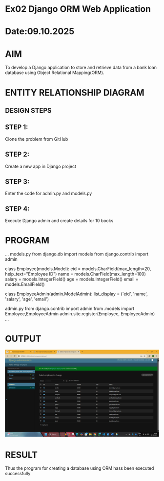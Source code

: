 # Ex02 Django ORM Web Application
# Date:09.10.2025
# AIM
To develop a Django application to store and retrieve data from a bank loan database using Object Relational Mapping(ORM).

# ENTITY RELATIONSHIP DIAGRAM
## DESIGN STEPS
## STEP 1:
Clone the problem from GitHub

## STEP 2:
Create a new app in Django project

## STEP 3:
Enter the code for admin.py and models.py

## STEP 4:
Execute Django admin and create details for 10 books

# PROGRAM
...
models.py
from django.db import models
from django.contrib import admin

class Employee(models.Model):
    eid = models.CharField(max_length=20, help_text="Employee ID")
    name = models.CharField(max_length=100)
    salary = models.IntegerField()
    age = models.IntegerField()
    email = models.EmailField()

class EmployeeAdmin(admin.ModelAdmin):
    list_display = ('eid', 'name', 'salary', 'age', 'email')

admin.py
from django.contrib import admin
from .models import Employee,EmployeeAdmin
admin.site.register(Employee, EmployeeAdmin)
...
# OUTPUT
![alt text](<Screenshot (17).png>)

# RESULT
Thus the program for creating a database using ORM hass been executed successfully
